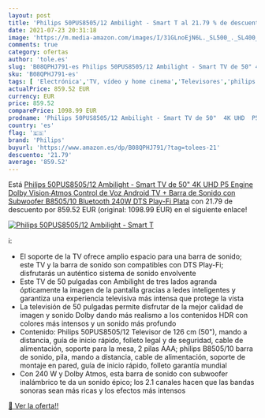 ```yaml
---
layout: post
title: 'Philips 50PUS8505/12 Ambilight - Smart T al 21.79 % de descuento'
date: 2021-07-23 20:31:18
image: 'https://m.media-amazon.com/images/I/31GLnoEjN6L._SL500_._SL400_.jpg'
comments: true
category: ofertas
author: 'tole.es'
slug: 'B08QPHJ791-es Philips 50PUS8505/12 Ambilight - Smart TV de 50" 4K UHD P5...'
sku: 'B08QPHJ791-es'
tags: [ 'Electrónica','TV, vídeo y home cinema','Televisores','philips','smart','tv', ]
actualPrice: 859.52 EUR
currency: EUR
price: 859.52
comparePrice: 1098.99 EUR
prodname: 'Philips 50PUS8505/12 Ambilight - Smart TV de 50"  4K UHD  P5 Engine  Dolby Vision∙Atmos  Control de Voz  Android TV  + Barra de Sonido con Subwoofer B8505/10  Bluetooth  240W  DTS Play-Fi  Plata'
country: 'es'
flag: '🇪🇸'
brand: 'Philips'
buyurl: 'https://www.amazon.es/dp/B08QPHJ791/?tag=tolees-21'
descuento: '21.79'
average: '859.52'
---
```


Está [Philips 50PUS8505/12 Ambilight - Smart TV de 50"  4K UHD  P5 Engine  Dolby Vision∙Atmos  Control de Voz  Android TV  + Barra de Sonido con Subwoofer B8505/10  Bluetooth  240W  DTS Play-Fi  Plata](https://www.amazon.es/dp/B08QPHJ791/?tag=tolees-21) con 21.79 de descuento por 859.52 EUR (original: 1098.99 EUR) en el siguiente enlace!

[![Philips 50PUS8505/12 Ambilight - Smart T](https://m.media-amazon.com/images/I/31GLnoEjN6L._SL500_._SL400_.jpg)](https://www.amazon.es/dp/B08QPHJ791/?tag=tolees-21)

ℹ️:

- El soporte de la TV ofrece amplio espacio para una barra de sonido; este TV y la barra de sonido son compatibles con DTS Play-Fi; disfrutarás un auténtico sistema de sonido envolvente
- Este TV de 50 pulgadas con Ambilight de tres lados agranda ópticamente la imagen de la pantalla gracias a ledes inteligentes y garantiza una experiencia televisiva más intensa que protege la vista
- La televisión de 50 pulgadas permite disfrutar de la mejor calidad de imagen y sonido Dolby dando más realismo a los contenidos HDR con colores más intensos y un sonido más profundo
- Contenido: Philips 50PUS8505/12 Televisor de 126 cm (50"), mando a distancia, guía de inicio rápido, folleto legal y de seguridad, cable de alimentación, soporte para la mesa, 2 pilas AAA; philips B8505/10 barra de sonido, pila, mando a distancia, cable de alimentación, soporte de montaje en pared, guía de inicio rápido, folleto garantía mundial
- Con 240 W y Dolby Atmos, esta barra de sonido con subwoofer inalámbrico te da un sonido épico; los 2.1 canales hacen que las bandas sonoras sean más ricas y los efectos más intensos

[🛒 Ver la oferta!!](https://www.amazon.es/dp/B08QPHJ791/?tag=tolees-21)
